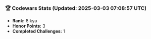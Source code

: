 ### 🏆 Codewars Stats (Updated: 2025-03-03 07:08:57 UTC)

- **Rank:** 8 kyu
- **Honor Points:** 3
- **Completed Challenges:** 1
